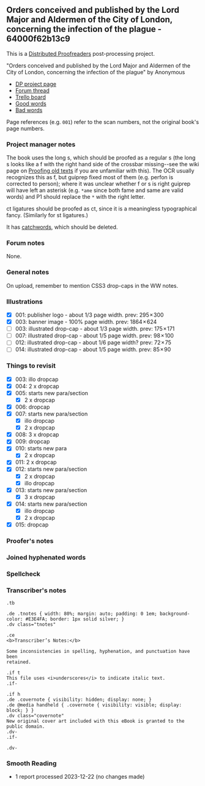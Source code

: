 ## Orders conceived and published by the Lord Major and Aldermen of the City of London, concerning the infection of the plague - 64000f62b13c9 ##

This is a [Distributed Proofreaders](http://www.pgdp.net/) post-processing project.

"Orders conceived and published by the Lord Major and Aldermen of the City of London, concerning the infection of the plague" by Anonymous

- [DP project page](http://www.pgdp.net/c/project.php?id=projectID64000f62b13c9)
- [Forum thread](https://www.pgdp.net/phpBB3/viewtopic.php?t=79104)
- [Trello board](https://trello.com/b/bf1q5qxO/dp-orders-conceived-and-published-by-the-lord-major-and-aldermen-of-the-city-of-london-concerning-the-infection-of-the-plague)
- [Good words](good_words.txt)
- [Bad words](bad_words.txt)

Page references (e.g. `001`) refer to the scan numbers, not the original book's
page numbers.

### Project manager notes ###

The book uses the long s, which should be proofed as a regular s (the long s
looks like a f with the right hand side of the crossbar missing--see the wiki
page on [Proofing old texts][1] if you are unfamiliar with this). The OCR
usually recognizes this as f, but guiprep fixed most of them (e.g. perfon is
corrected to person); where it was unclear whether f or s is right guiprep will
have left an asterisk (e.g. `*ame` since both fame and same are valid words)
and P1 should replace the `*` with the right letter.

[1]: https://www.pgdp.net/wiki/Proofing_old_texts

ct ligatures should be proofed as ct, since it is a meaningless typographical
fancy. (Similarly for st ligatures.)

It has [catchwords][2], which should be deleted.

[2]: https://www.pgdp.net/c/faq/proofreading_guidelines.php#next_word

### Forum notes ###

None.

### General notes ###

On upload, remember to mention CSS3 drop-caps in the WW notes.

### Illustrations ###

- [x] 001: publisher logo - about 1/3 page width. prev: 295 × 300
- [x] 003: banner image - 100% page width. prev: 1864 × 624
- [ ] 003: illustrated drop-cap - about 1/3 page width. prev: 175 × 171
- [ ] 007: illustrated drop-cap - about 1/5 page width. prev: 98 × 100
- [ ] 012: illustrated drop-cap - about 1/6 page width? prev: 72 × 75
- [ ] 014: illustrated drop-cap - about 1/5 page width. prev: 85 × 90

### Things to revisit ###

- [x] 003: illo dropcap
- [x] 004: 2 x dropcap
- [x] 005: starts new para/section
    - [x] 2 x dropcap
- [x] 006: dropcap
- [x] 007: starts new para/section
    - [x] illo dropcap
    - [x] 2 x dropcap
- [x] 008: 3 x dropcap
- [x] 009: dropcap
- [x] 010: starts new para
    - [x] 2 x dropcap
- [x] 011: 2 x dropcap
- [x] 012: starts new para/section
    - [x] 2 x dropcap
    - [x] illo dropcap
- [x] 013: starts new para/section
    - [x] 3 x dropcap
- [x] 014: starts new para/section
    - [x] illo dropcap
    - [x] 2 x dropcap
- [x] 015: dropcap

### Proofer's notes ###

### Joined hyphenated words ###

### Spellcheck ###

### Transcriber's notes ###

```
.tb

.de .tnotes { width: 80%; margin: auto; padding: 0 1em; background-color: #E3E4FA; border: 1px solid silver; }
.dv class="tnotes"

.ce
<b>Transcriber’s Notes:</b>

Some inconsistencies in spelling, hyphenation, and punctuation have been
retained.

.if t
This file uses <i>underscores</i> to indicate italic text.
.if-

.if h
.de .covernote { visibility: hidden; display: none; }
.de @media handheld { .covernote { visibility: visible; display: block; } }
.dv class="covernote"
New original cover art included with this eBook is granted to the public domain.
.dv-
.if-

.dv-
```

### Smooth Reading ###

- 1 report processed 2023-12-22 (no changes made)
